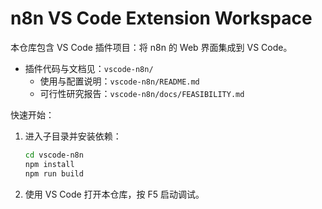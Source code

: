 # n8n VS Code Extension Workspace

本仓库包含 VS Code 插件项目：将 n8n 的 Web 界面集成到 VS Code。

- 插件代码与文档见：`vscode-n8n/`
  - 使用与配置说明：`vscode-n8n/README.md`
  - 可行性研究报告：`vscode-n8n/docs/FEASIBILITY.md`

快速开始：

1. 进入子目录并安装依赖：
   ```bash
   cd vscode-n8n
   npm install
   npm run build
   ```
2. 使用 VS Code 打开本仓库，按 F5 启动调试。

